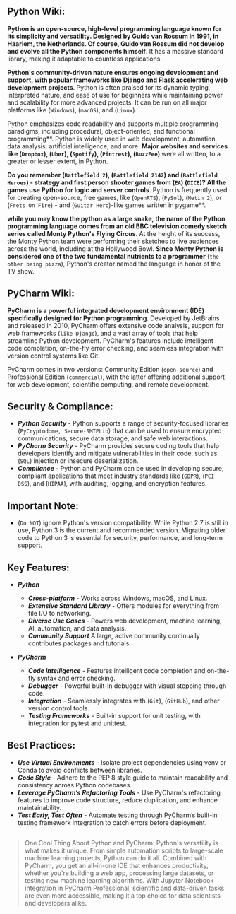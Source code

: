 ## Python Wiki:

**Python is an open-source, high-level programming language known for its simplicity and versatility. Designed by Guido van Rossum in 1991, in Haarlem, the Netherlands. Of course, Guido van Rossum did not develop and evolve all the Python components himself**. It has a massive standard library, making it adaptable to countless applications. 

**Python's community-driven nature ensures ongoing development and support, with popular frameworks like Django and Flask accelerating web development projects**. Python is often praised for its dynamic typing, interpreted nature, and ease of use for beginners while maintaining power and scalability for more advanced projects. It can be run on all major platforms like (`Windows`), (`macOS`), and (`Linux`).

Python emphasizes code readability and supports multiple programming paradigms, including procedural, object-oriented, and functional programming**. Python is widely used in web development, automation, data analysis, artificial intelligence, and more. **Major websites and services like (`Dropbox`), (`Uber`), (`Spotify`), (`Pintrest`), (`BuzzFee`)** were all written, to a greater or lesser extent, in Python.

**Do you remember (`Battlefield 2`), (`Battlefield 2142`) and (`Battlefield Heroes`) - strategy and first person shooter games from (`EA`) (`DICE`)? All the games use Python for logic and server controls**. Python is frequently used for creating open-source, free games, like (`OpenRTS`), (`PySol`), (`Metin 2`), or (`Frets On Fire`) - and (`Guitar Hero`)-like games written in pygame**. 

**while you may know the python as a large snake, the name of the Python programming language comes from an old BBC television comedy sketch series called Monty Python's Flying Circus**. At the height of its success, the Monty Python team were performing their sketches to live audiences across the world, including at the Hollywood Bowl. **Since Monty Python is considered one of the two fundamental nutrients to a programmer** (`the other being pizza`), Python's creator named the language in honor of the TV show.


## PyCharm Wiki:

**PyCharm is a powerful integrated development environment (IDE) specifically designed for Python programming**. Developed by JetBrains and released in 2010, PyCharm offers extensive code analysis, support for web frameworks (`like Django`), and a vast array of tools that help streamline Python development. PyCharm's features include intelligent code completion, on-the-fly error checking, and seamless integration with version control systems like Git.

PyCharm comes in two versions: Community Edition (`open-source`) and Professional Edition (`commercial`), with the latter offering additional support for web development, scientific computing, and remote development.

## Security & Compliance:

- ***Python Security*** - Python supports a range of security-focused libraries (`PyCryptodome, Secure-SMTPLib`) that can be used to ensure encrypted communications, secure data storage, and safe web interactions.
- ***PyCharm Security*** - PyCharm provides secure coding tools that help developers identify and mitigate vulnerabilities in their code, such as (`SQL`) injection or insecure deserialization.
- ***Compliance*** - Python and PyCharm can be used in developing secure, compliant applications that meet industry standards like (`GDPR`), (`PCI DSS`), and (`HIPAA`), with auditing, logging, and encryption features.

## Important Note:
- (`Do NOT`) ignore Python's version compatibility. While Python 2.7 is still in use, Python 3 is the current and recommended version. Migrating older code to Python 3 is essential for security, performance, and long-term support.

## Key Features:

- ***Python***
  - ***Cross-platform*** - Works across Windows, macOS, and Linux.
  - ***Extensive Standard Library*** - Offers modules for everything from file I/O to networking.
  - ***Diverse Use Cases*** - Powers web development, machine learning, AI, automation, and data analysis. 
  - ***Community Support*** A large, active community continually contributes packages and tutorials.

- ***PyCharm***
  - ***Code Intelligence*** - Features intelligent code completion and on-the-fly syntax and error checking.
  - ***Debugger*** - Powerful built-in debugger with visual stepping through code.
  - ***Integration*** - Seamlessly integrates with (`Git`), (`GitHub`), and other version control tools.
  - ***Testing Frameworks*** - Built-in support for unit testing, with integration for pytest and unittest.


## Best Practices:

 - ***Use Virtual Environments*** - Isolate project dependencies using venv or Conda to avoid conflicts between libraries.
 - ***Code Style*** - Adhere to the PEP 8 style guide to maintain readability and consistency across Python codebases.
 - ***Leverage PyCharm’s Refactoring Tools*** - Use PyCharm's refactoring features to improve code structure, reduce duplication, and enhance maintainability.
 - ***Test Early, Test Often*** - Automate testing through PyCharm’s built-in testing framework integration to catch errors before deployment.



##
> One Cool Thing About Python and PyCharm: Python's versatility is what makes it unique. From simple automation scripts to large-scale machine learning projects, Python can do it all. Combined with PyCharm, you get an all-in-one IDE that enhances productivity, whether you're building a web app, processing large datasets, or testing new machine learning algorithms. With Jupyter Notebook integration in PyCharm Professional, scientific and data-driven tasks are even more accessible, making it a top choice for data scientists and developers alike.
